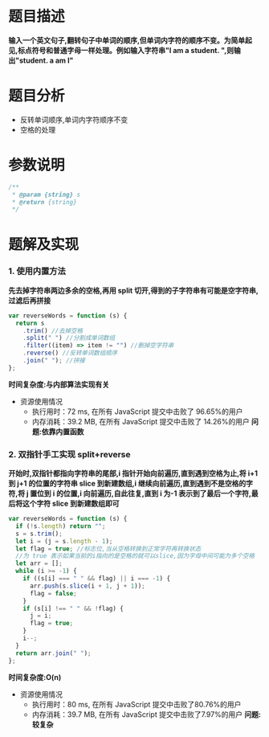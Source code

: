 # 题目描述

**输入一个英文句子,翻转句子中单词的顺序,但单词内字符的顺序不变。为简单起见,标点符号和普通字母一样处理。例如输入字符串"I am a student. ",则输出"student. a am I"**

# 题目分析

- 反转单词顺序,单词内字符顺序不变
- 空格的处理

# 参数说明

```js
/**
 * @param {string} s
 * @return {string}
 */
```

# 题解及实现

### 1. 使用内置方法
   **先去掉字符串两边多余的空格,再用 split 切开,得到的子字符串有可能是空字符串,过滤后再拼接**

```js
var reverseWords = function (s) {
  return s
    .trim() //去掉空格
    .split(" ") //分割成单词数组
    .filter((item) => item != "") //删掉空字符串
    .reverse() //反转单词数组顺序
    .join(" "); //拼接
};
```

**时间复杂度:与内部算法实现有关**

- 资源使用情况
  - 执行用时：72 ms, 在所有 JavaScript 提交中击败了 96.65%的用户
  - 内存消耗：39.2 MB, 在所有 JavaScript 提交中击败了 14.26%的用户
    **问题:依靠内置函数**

### 2. 双指针手工实现 split+reverse
   **开始时,双指针都指向字符串的尾部,i 指针开始向前遍历,直到遇到空格为止,将 i+1 到 j+1 的位置的字符串 slice 到新建数组,i 继续向前遍历,直到遇到不是空格的字符,将 j 置位到 i 的位置,i 向前遍历,自此往复,直到 i 为-1 表示到了最后一个字符,最后将这个字符 slice 到新建数组即可**

```js
var reverseWords = function (s) {
  if (!s.length) return "";
  s = s.trim();
  let i = (j = s.length - 1);
  let flag = true; //标志位,当从空格转换到正常字符再转换状态
  //为 true 表示如果当前的i指向的是空格的就可以slice,因为字母中间可能为多个空格
  let arr = [];
  while (i >= -1) {
    if ((s[i] === " " && flag) || i === -1) {
      arr.push(s.slice(i + 1, j + 1));
      flag = false;
    }
    if (s[i] !== " " && !flag) {
      j = i;
      flag = true;
    }
    i--;
  }
  return arr.join(" ");
};
```
**时间复杂度:O(n)**
- 资源使用情况
  + 执行用时：80 ms, 在所有 JavaScript 提交中击败了80.76%的用户
  + 内存消耗：39.7 MB, 在所有 JavaScript 提交中击败了7.97%的用户
  **问题:较复杂**